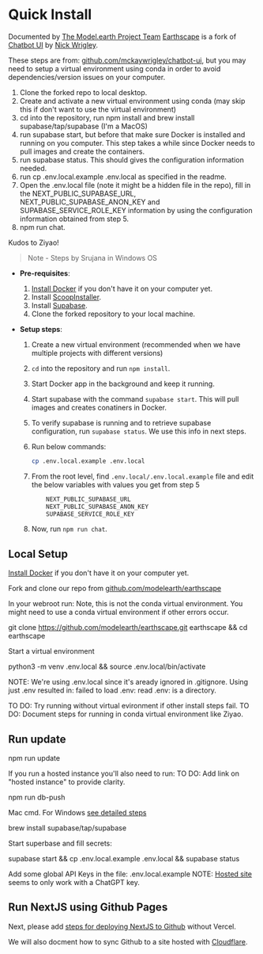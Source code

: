 # Quick Install

Documented by [The Model.earth Project Team](/io)
[Earthscape](../) is a fork of [Chatbot UI](https://github.com/mckaywrigley/chatbot-ui) by [Nick Wrigley](https://twitter.com/mckaywrigley).  

These steps are from: [github.com/mckaywrigley/chatbot-ui](https://github.com/mckaywrigley/chatbot-ui), but you may need to setup a virtual environment using conda in order to avoid dependencies/version issues on your computer.

1. Clone the forked repo to local desktop.
2. Create and activate a new virtual environment using conda (may skip this if don't want to use the virtual environment)
3. cd into the repository, run npm install and brew install supabase/tap/supabase (I'm a MacOS)
4. run supabase start, but before that make sure Docker is installed and running on you computer. This step takes a while since Docker needs to pull images and create the containers.
5. run supabase status. This should gives the configuration information needed.
6. run cp .env.local.example .env.local as specified in the readme.
7. Open the .env.local file (note it might be a hidden file in the repo), fill in the NEXT_PUBLIC_SUPABASE_URL, NEXT_PUBLIC_SUPABASE_ANON_KEY and SUPABASE_SERVICE_ROLE_KEY information by using the configuration information obtained from step 5.
8. npm run chat.

Kudos to Ziyao!
<br>

> Note - Steps by Srujana in Windows OS

- **Pre-requisites**:

  1. [Install Docker](https://docs.docker.com/get-docker/) if you don't have it on your computer yet.
  2. Install [ScoopInstaller](https://github.com/ScoopInstaller/Install?tab=readme-ov-file#prerequisites).
  3. Install [Supabase](https://supabase.com/docs/guides/cli/getting-started?platform=windows#installing-the-supabase-cli).
  4. Clone the forked repository to your local machine.

- **Setup steps**:

  1. Create a new virtual environment (recommended when we have multiple projects with different versions)
  2. `cd` into the repository and run `npm install`.
  3. Start Docker app in the background and keep it running.
  4. Start supabase with the command `supabase start`. This will pull images and creates conatiners in Docker.
  5. To verify supabase is running and to retrieve supabase configuration, run `supabase status`. We use this info in next steps.
  6. Run below commands:

		```sh
		cp .env.local.example .env.local
		```

  7. From the root level, find `.env.local/.env.local.example` file and edit the below variables with values you get from step 5

		```sh
			NEXT_PUBLIC_SUPABASE_URL
			NEXT_PUBLIC_SUPABASE_ANON_KEY
			SUPABASE_SERVICE_ROLE_KEY
		```

  8. Now, run `npm run chat`.

## Local Setup

[Install Docker](https://docs.docker.com/get-docker/) if you don't have it on your computer yet.

Fork and clone our repo from [github.com/modelearth/earthscape](https://github.com/modelearth/earthscape/)

In your webroot run:
Note, this is not the conda virtual environment.
You might need to use a conda virtual environment if other errors occur.

 git clone https://github.com/modelearth/earthscape.git earthscape &&
 cd earthscape

Start a virtual environment

 python3 -m venv .env.local &&
 source .env.local/bin/activate

NOTE: We're using .env.local since it's aready ignored in .gitignore.
Using just .env resulted in: failed to load .env: read .env: is a directory.

TO DO: Try running without virtual evironment if other install steps fail.
TO DO: Document steps for running in conda virtual environment like Ziyao.

## Run update

 npm run update

If you run a hosted instance you'll also need to run:
TO DO: Add link on "hosted instance" to provide clarity.

 npm run db-push

Mac cmd. For Windows [see detailed steps](../)

 brew install supabase/tap/supabase

Start superbase and fill secrets:

 supabase start &&
 cp .env.local.example .env.local &&
 supabase status

Add some global API Keys in the file: .env.local.example
NOTE: [Hosted site](https://www.chatbotui.com) seems to only work with a ChatGPT key.

<!--
## Current Errors

Errors are occurring because Docker was not yet configured.
TO DO: Please add Docker setup info above.

npm run update
failed to connect to postgres: failed to connect to host=127.0.0.1 user=postgres database=postgres: dial error (dial tcp 127.0.0.1:54322: connect: connection refused)

supabase start
failed to start docker container: Error response from daemon: Mounts denied: approving /Users/helix/Library/Data/earthscape/supabase/functions: file does not exist

supabase status
Error response from daemon: No such container: supabase_db_chatbotui
-->

## Run NextJS using Github Pages

Next, please add [steps for deploying NextJS to Github](https://www.freecodecamp.org/news/how-to-deploy-next-js-app-to-github-pages/) without Vercel.

We will also docment how to sync Github to a site hosted with [Cloudflare](https://model.earth/localsite/start/cloudflare/).
